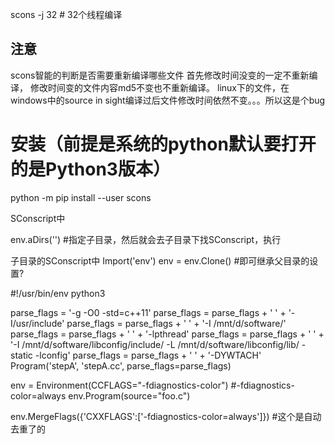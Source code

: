 scons -j 32 # 32个线程编译

## 注意
scons智能的判断是否需要重新编译哪些文件
首先修改时间没变的一定不重新编译，
修改时间变的文件内容md5不变也不重新编译。
linux下的文件，在windows中的source in sight编译过后文件修改时间依然不变。。。所以这是个bug


# 安装（前提是系统的python默认要打开的是Python3版本）
python -m pip install --user scons


SConscript中

env.aDirs('<subdirectory>') #指定子目录，然后就会去子目录下找SConscript，执行

子目录的SConscript中
Import('env')
env = env.Clone() #即可继承父目录的设置?


#!/usr/bin/env python3

parse_flags = '-g -O0 -std=c++11'
parse_flags = parse_flags + ' ' + '-I/usr/include'
parse_flags = parse_flags + ' ' + '-I /mnt/d/software/'
parse_flags = parse_flags + ' ' + '-lpthread'
parse_flags = parse_flags + ' ' + '-I /mnt/d/software/libconfig/include/ -L /mnt/d/software/libconfig/lib/ -static -lconfig'
parse_flags = parse_flags + ' ' + '-DYWTACH'
Program('stepA', 'stepA.cc', parse_flags=parse_flags)

env = Environment(CCFLAGS="-fdiagnostics-color") #-fdiagnostics-color=always
env.Program(source="foo.c")

env.MergeFlags({'CXXFLAGS':['-fdiagnostics-color=always']}) #这个是自动去重了的